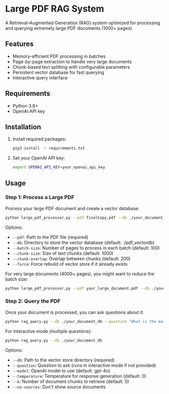 # Large PDF RAG System

A Retrieval-Augmented Generation (RAG) system optimized for processing and querying extremely large PDF documents (1000+ pages).

## Features

- Memory-efficient PDF processing in batches
- Page-by-page extraction to handle very large documents
- Chunk-based text splitting with configurable parameters
- Persistent vector database for fast querying
- Interactive query interface

## Requirements

- Python 3.8+
- OpenAI API key

## Installation

1. Install required packages:
   ```bash
   pip3 install -r requirements.txt
   ```

2. Set your OpenAI API key:
   ```bash
   export OPENAI_API_KEY=your_openai_api_key
   ```

## Usage

### Step 1: Process a Large PDF

Process your large PDF document and create a vector database:

```bash
python large_pdf_processor.py --pdf finalCopy.pdf --db ./your_document_db
```

Options:
- `--pdf`: Path to the PDF file (required)
- `--db`: Directory to store the vector database (default: ./pdf_vectordb)
- `--batch-size`: Number of pages to process in each batch (default: 100)
- `--chunk-size`: Size of text chunks (default: 1000)
- `--chunk-overlap`: Overlap between chunks (default: 200)
- `--force`: Force rebuild of vector store if it already exists

For very large documents (4000+ pages), you might want to reduce the batch size:

```bash
python large_pdf_processor.py --pdf your_large_document.pdf --db ./your_document_db --batch-size 50
```

### Step 2: Query the PDF

Once your document is processed, you can ask questions about it:

```bash
python rag_query.py --db ./your_document_db --question "What is the main topic of this document?"
```

For interactive mode (multiple questions):

```bash
python rag_query.py --db ./your_document_db
```

Options:
- `--db`: Path to the vector store directory (required)
- `--question`: Question to ask (runs in interactive mode if not provided)
- `--model`: OpenAI model to use (default: gpt-4o)
- `--temperature`: Temperature for response generation (default: 0)
- `--k`: Number of document chunks to retrieve (default: 5)
- `--no-sources`: Don't show source documents
